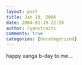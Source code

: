 ```yaml
---
layout: post
title: Jan 19, 2004
date: 2004-01-19 22:59
author: ryanstraits
comments: true
categories: [Uncategorized]
---
```

happy xanga b-day to me...
